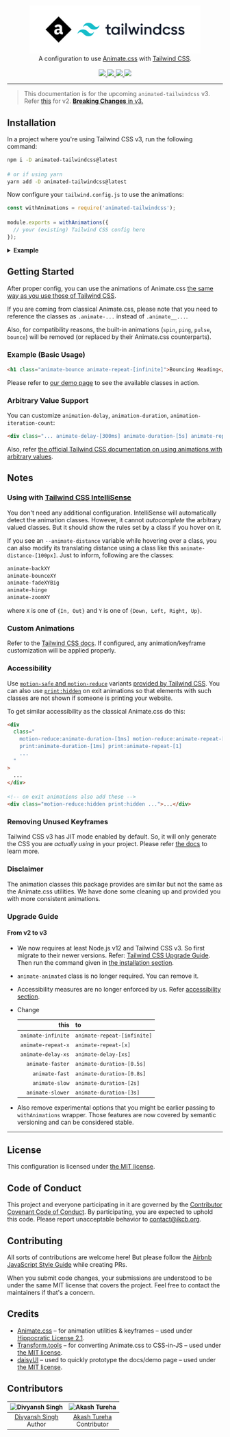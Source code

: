 <!-- markdownlint-disable MD033 MD041 -->
<p align="center">
  <a href="https://github.com/ikcb/animated-tailwindcss"><img src="logo.svg" width="400" /></a>
  <br />
  A configuration to use <a href="https://github.com/animate-css/animate.css">Animate.css</a> with
  <a href="https://github.com/tailwindlabs/tailwindcss">Tailwind CSS</a>.
  <br />
  <br />
  <a href="https://github.com/animate-css/animate.css/releases/tag/v4.1.1">
    <img src="https://img.shields.io/badge/animate.css-v4.1.1-007EC6?style=flat-square" />
  </a>
  <a href="https://www.npmjs.com/package/animated-tailwindcss">
    <img src="https://img.shields.io/npm/v/animated-tailwindcss?style=flat-square" />
  </a>
  <a href="LICENSE">
    <img src="https://img.shields.io/npm/l/animated-tailwindcss?style=flat-square" />
  </a>
  <a href="https://conventionalcommits.org">
    <img src="https://img.shields.io/badge/conventional%20commits-1.0.0-yellow.svg?style=flat-square" />
  </a>
</p>

---

> This documentation is for the upcoming `animated-tailwindcss` v3. Refer [this](https://www.npmjs.com/package/animated-tailwindcss/v/2.6.1) for v2. [**Breaking Changes** in v3.](#upgrade-guide)

## Installation

In a project where you're using Tailwind CSS v3, run the following command:

```sh
npm i -D animated-tailwindcss@latest

# or if using yarn
yarn add -D animated-tailwindcss@latest
```

Now configure your `tailwind.config.js` to use the animations:

```js
const withAnimations = require('animated-tailwindcss');

module.exports = withAnimations({
  // your (existing) Tailwind CSS config here
});
```

<details>
  <summary><b>Example</b></summary>
  <br />

```js
// tailwind.config.js
const withAnimations = require('animated-tailwindcss');

module.exports = withAnimations({
  content: [],
  theme: { extend: {} },
  variants: { extend: {} },
  plugins: [],
});
```

</details>

## Getting Started

After proper config, you can use the animations of Animate.css [the same way as you use those of Tailwind CSS](https://tailwindcss.com/docs/animation).

If you are coming from classical Animate.css, please note that you need to reference the classes as `.animate-...` instead of `.animate__...`.

Also, for compatibility reasons, the built-in animations (`spin`, `ping`, `pulse`, `bounce`) will be removed (or replaced by their Animate.css counterparts).

### Example (Basic Usage)

```html
<h1 class="animate-bounce animate-repeat-[infinite]">Bouncing Heading</h1>
```

Please refer to [our demo page](https://ikcb.org/animated-tailwindcss) to see the available classes in action.

### Arbitrary Value Support

You can customize `animation-delay`, `animation-duration`, `animation-iteration-count`:

```html
<div class="... animate-delay-[300ms] animate-duration-[5s] animate-repeat-[5] ...">...</div>
```

Also, refer [the official Tailwind CSS documentation on using animations with arbitrary values](https://tailwindcss.com/docs/animation#arbitrary-values).

## Notes

### Using with [Tailwind CSS IntelliSense](vscode:extension/bradlc.vscode-tailwindcss)

You don't need any additional configuration. IntelliSense will automatically detect the animation classes. However, it cannot _autocomplete_ the arbitrary valued classes. But it should show the rules set by a class if you hover on it.

If you see an `--animate-distance` variable while hovering over a class, you can also modify its translating distance using a class like this `animate-distance-[100px]`. Just to inform, following are the classes:

```txt
animate-backXY
animate-bounceXY
animate-fadeXYBig
animate-hinge
animate-zoomXY
```

where `X` is one of `{In, Out}` and `Y` is one of `{Down, Left, Right, Up}`.

### Custom Animations

Refer to the [Tailwind CSS docs](https://tailwindcss.com/docs/animation#customizing). If configured, any animation/keyframe customization will be applied properly.

### Accessibility

Use [`motion-safe` and `motion-reduce`](https://tailwindcss.com/docs/hover-focus-and-other-states#prefers-reduced-motion) variants [provided by Tailwind CSS](https://tailwindcss.com/docs/animation#prefers-reduced-motion). You can also use [`print:hidden`](https://tailwindcss.com/docs/hover-focus-and-other-states#print-styles) on exit animations so that elements with such classes are not shown if someone is printing your website.

To get similar accessibility as the classical Animate.css do this:

```html
<div
  class="
    motion-reduce:animate-duration-[1ms] motion-reduce:animate-repeat-[1]
    print:animate-duration-[1ms] print:animate-repeat-[1]
    ...
  "
>
  ...
</div>

<!-- on exit animations also add these -->
<div class="motion-reduce:hidden print:hidden ...">...</div>
```

### Removing Unused Keyframes

Tailwind CSS v3 has JIT mode enabled by default. So, it will only generate the CSS you are _actually using_ in your project. Please refer [the docs](https://tailwindcss.com/docs/optimizing-for-production) to learn more.

### Disclaimer

The animation classes this package provides are similar but not the same as the Animate.css utilities. We have done some cleaning up and provided you with more consistent animations.

### Upgrade Guide

#### From v2 to v3

- We now requires at least Node.js v12 and Tailwind CSS v3. So first migrate to their newer versions. Refer: [Tailwind CSS Upgrade Guide](https://tailwindcss.com/docs/upgrade-guide). Then run the command given in [the installation section](#installation).

- `animate-animated` class is no longer required. You can remove it.

- Accessibility measures are no longer enforced by us. Refer [accessibility section](#accessibility).

- Change

  |               this | to                          |
  | -----------------: | :-------------------------- |
  | `animate-infinite` | `animate-repeat-[infinite]` |
  | `animate-repeat-x` | `animate-repeat-[x]`        |
  | `animate-delay-xs` | `animate-delay-[xs]`        |
  |   `animate-faster` | `animate-duration-[0.5s]`   |
  |     `animate-fast` | `animate-duration-[0.8s]`   |
  |     `animate-slow` | `animate-duration-[2s]`     |
  |   `animate-slower` | `animate-duration-[3s]`     |

- Also remove experimental options that you might be earlier passing to `withAnimations` wrapper. Those features are now covered by semantic versioning and can be considered stable.

---

## License

This configuration is licensed under [the MIT license](LICENSE).

## Code of Conduct

This project and everyone participating in it are governed by the [Contributor Covenant Code of Conduct](CODE_OF_CONDUCT.md). By participating, you are expected to uphold this code. Please report unacceptable behavior to [contact@ikcb.org](mailto:contact@ikcb.org).

## Contributing

All sorts of contributions are welcome here! But please follow the [Airbnb JavaScript Style Guide](https://github.com/airbnb/javascript) while creating PRs.

When you submit code changes, your submissions are understood to be under the same MIT license that covers the project. Feel free to contact the maintainers if that's a concern.

## Credits

- [Animate.css](https://github.com/animate-css/animate.css) &ndash; for animation utilities & keyframes &ndash; used under [Hippocratic License 2.1](https://github.com/animate-css/animate.css/blob/main/LICENSE).
- [Transform.tools](https://github.com/ritz078/transform) &ndash; for converting Animate.css to CSS-in-JS &ndash; used under [the MIT license](https://github.com/ritz078/transform/blob/master/LICENSE).
- [daisyUI](https://github.com/saadeghi/daisyui) &ndash; used to quickly prototype the docs/demo page &ndash; used under [the MIT license](https://github.com/saadeghi/daisyui/blob/master/LICENSE).

## Contributors

| ![Divyansh Singh](https://avatars1.githubusercontent.com/u/40380293?v=4&s=100) | ![Akash Tureha](https://avatars1.githubusercontent.com/u/72198360?v=4&s=100) |
| :----------------------------------------------------------------------------: | :--------------------------------------------------------------------------: |
|           [Divyansh Singh](https://github.com/brc-dd) <br /> Author            |     [Akash Tureha](https://github.com/MrMischievousX) <br /> Contributor     |
